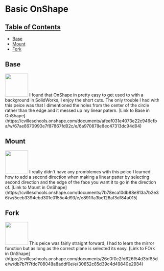 # Basic OnShape

## [Table of Contents](#table-of-contents)
* [Base](#Base)
* [Mount](#Mount)
* [Fork](#Fork)

## Base
<img src="media/octocat.jpg" width="75">
I found that OnShape in pretty easy to get used to with a background in SolidWorks, I enjoy the short cuts. The only trouble I had with this peice was that I dimentioned the holes from the center of the circle rather than the edge and it messed up my linear patern. 
[Link to Base in OnShape](https://cvilleschools.onshape.com/documents/afeef031e4073e22c946cfba/w/67ae8670993e7f87867fd92c/e/6a970878e8ec47313dc94d94)

## Mount 
<img src="media/octocat.jpg" width="75">
I really didn't have any promblemes with this peice I learned how to add a second direction when making a linear patter by selecting second direction and the edge of the face you want it to go in the direction of. 
[Link to Mount in OnShape](https://cvilleschools.onshape.com/documents/7b78eca10db88e813a7b2e36/w/5eeb3394ebd301c0155c4d93/e/e891ffa3be126af3df84a015)

## Fork 
<img src="media/octocat.jpg" width="75">
This peice was fairly straight forward, I had to learn the mirror function but as long as the correct plane is selected its easy. 
[Link to FOrk in OnShape](https://cvilleschools.onshape.com/documents/26e0f0c2fd626f54d3bf85de/w/db7b7f7fdc708048a8addf0e/e/30852c85d39c4d49840e2984)



